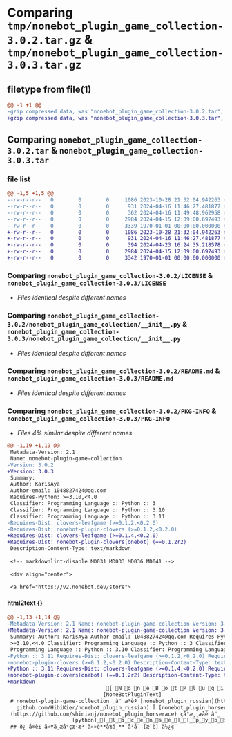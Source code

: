 # Comparing `tmp/nonebot_plugin_game_collection-3.0.2.tar.gz` & `tmp/nonebot_plugin_game_collection-3.0.3.tar.gz`

## filetype from file(1)

```diff
@@ -1 +1 @@
-gzip compressed data, was "nonebot_plugin_game_collection-3.0.2.tar", max compression
+gzip compressed data, was "nonebot_plugin_game_collection-3.0.3.tar", max compression
```

## Comparing `nonebot_plugin_game_collection-3.0.2.tar` & `nonebot_plugin_game_collection-3.0.3.tar`

### file list

```diff
@@ -1,5 +1,5 @@
--rw-r--r--   0        0        0     1086 2023-10-28 21:32:04.942263 nonebot_plugin_game_collection-3.0.2/LICENSE
--rw-r--r--   0        0        0      931 2024-04-16 11:46:27.481877 nonebot_plugin_game_collection-3.0.2/nonebot_plugin_game_collection/__init__.py
--rw-r--r--   0        0        0      362 2024-04-16 11:49:48.962958 nonebot_plugin_game_collection-3.0.2/pyproject.toml
--rw-r--r--   0        0        0     2984 2024-04-15 12:09:00.697493 nonebot_plugin_game_collection-3.0.2/README.md
--rw-r--r--   0        0        0     3339 1970-01-01 00:00:00.000000 nonebot_plugin_game_collection-3.0.2/PKG-INFO
+-rw-r--r--   0        0        0     1086 2023-10-28 21:32:04.942263 nonebot_plugin_game_collection-3.0.3/LICENSE
+-rw-r--r--   0        0        0      931 2024-04-16 11:46:27.481877 nonebot_plugin_game_collection-3.0.3/nonebot_plugin_game_collection/__init__.py
+-rw-r--r--   0        0        0      394 2024-04-23 16:24:35.218578 nonebot_plugin_game_collection-3.0.3/pyproject.toml
+-rw-r--r--   0        0        0     2984 2024-04-15 12:09:00.697493 nonebot_plugin_game_collection-3.0.3/README.md
+-rw-r--r--   0        0        0     3342 1970-01-01 00:00:00.000000 nonebot_plugin_game_collection-3.0.3/PKG-INFO
```

### Comparing `nonebot_plugin_game_collection-3.0.2/LICENSE` & `nonebot_plugin_game_collection-3.0.3/LICENSE`

 * *Files identical despite different names*

### Comparing `nonebot_plugin_game_collection-3.0.2/nonebot_plugin_game_collection/__init__.py` & `nonebot_plugin_game_collection-3.0.3/nonebot_plugin_game_collection/__init__.py`

 * *Files identical despite different names*

### Comparing `nonebot_plugin_game_collection-3.0.2/README.md` & `nonebot_plugin_game_collection-3.0.3/README.md`

 * *Files identical despite different names*

### Comparing `nonebot_plugin_game_collection-3.0.2/PKG-INFO` & `nonebot_plugin_game_collection-3.0.3/PKG-INFO`

 * *Files 4% similar despite different names*

```diff
@@ -1,19 +1,19 @@
 Metadata-Version: 2.1
 Name: nonebot-plugin-game-collection
-Version: 3.0.2
+Version: 3.0.3
 Summary: 
 Author: KarisAya
 Author-email: 1048827424@qq.com
 Requires-Python: >=3.10,<4.0
 Classifier: Programming Language :: Python :: 3
 Classifier: Programming Language :: Python :: 3.10
 Classifier: Programming Language :: Python :: 3.11
-Requires-Dist: clovers-leafgame (>=0.1.2,<0.2.0)
-Requires-Dist: nonebot-plugin-clovers (>=0.1.2,<0.2.0)
+Requires-Dist: clovers-leafgame (>=0.1.4,<0.2.0)
+Requires-Dist: nonebot-plugin-clovers[onebot] (==0.1.2r2)
 Description-Content-Type: text/markdown
 
 <!-- markdownlint-disable MD031 MD033 MD036 MD041 -->
 
 <div align="center">
 
 <a href="https://v2.nonebot.dev/store">
```

#### html2text {}

```diff
@@ -1,13 +1,14 @@
-Metadata-Version: 2.1 Name: nonebot-plugin-game-collection Version: 3.0.2
+Metadata-Version: 2.1 Name: nonebot-plugin-game-collection Version: 3.0.3
 Summary: Author: KarisAya Author-email: 1048827424@qq.com Requires-Python:
 >=3.10,<4.0 Classifier: Programming Language :: Python :: 3 Classifier:
 Programming Language :: Python :: 3.10 Classifier: Programming Language ::
-Python :: 3.11 Requires-Dist: clovers-leafgame (>=0.1.2,<0.2.0) Requires-Dist:
-nonebot-plugin-clovers (>=0.1.2,<0.2.0) Description-Content-Type: text/markdown
+Python :: 3.11 Requires-Dist: clovers-leafgame (>=0.1.4,<0.2.0) Requires-Dist:
+nonebot-plugin-clovers[onebot] (==0.1.2r2) Description-Content-Type: text/
+markdown
                               _[_N_o_n_e_B_o_t_P_l_u_g_i_n_L_o_g_o_]
                               [NoneBotPluginText]
 # nonebot-plugin-game-collection _â¨ æ¹èª [nonebot_plugin_russian](https://
   github.com/HibiKier/nonebot_plugin_russian) å [nonebot_plugin_horserace]
 (https://github.com/shinianj/nonebot_plugin_horserace) çå°æ¸¸æåé â¨_
                     [python]_[_l_i_c_e_n_s_e_]_[_p_y_p_i_]_[_p_y_p_i_ _d_o_w_n_l_o_a_d_]
 ## ð¿ å®è£ ä»¥ä¸æå°çæ¹æ³ ä»»é**å¶ä¸** å³å¯ [æ¨è] ä½¿ç¨
```

